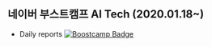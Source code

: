 ## 네이버 부스트캠프 AI Tech (2020.01.18~)

* Daily reports  [![Boostcamp Badge](https://img.shields.io/badge/AI-Boostcamp-02c73?style=flat&link=https://philgineer.github.io/)](https://philgineer.github.io/)
